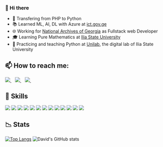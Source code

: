 ### 👋 Hi there 
<!-- - 📚 Learning DataOps -->
- 🏫 Transfering from PHP to Python
- 📚 Learned ML, AI, DL with Azure at [ict.gov.ge](https://ict.gov.ge/trainings/designing-and-implementing-a-microsoft-azure-ai-solution/)
- 🌐 Working for [National Archives of Georgia](https://archive.gov.ge/) as Fullstack web Developer
- 🎓 Learning Pure Mathematics at [Ilia State University](https://iliauni.edu.ge/ge/)
- 🧑 Practicing and teaching Python at [Unilab](https://unilab.iliauni.edu.ge/course-python/), the digital lab of Ilia State University

## 📫 How to reach me:  
 
 <a href="https://www.linkedin.com/in/david-chincharashvili/">
    <img src="https://img.shields.io/badge/linkedin-%230077B5.svg?&style=for-the-badge&logo=linkedin&logoColor=white" />
  </a>&nbsp;&nbsp;
  <a href="davidchincharashvili@gmail.com">
    <img src="https://img.shields.io/badge/Gmail-D14836?style=for-the-badge&logo=gmail&logoColor=white" />        
  </a>&nbsp;&nbsp;
  <a href="https://www.facebook.com/davidchincharashvili">
    <img src="https://img.shields.io/badge/Facebook-%230077B5.svg?style=for-the-badge&logo=facebook&logoColor=white" />        
  </a>&nbsp;&nbsp;


## 🧱 Skills


<p align='left'>
  <img src="https://img.shields.io/badge/PHP-474a8a?style=for-the-badge&logo=PHP&logoColor=white" />
  <img src="https://img.shields.io/badge/Python-3776AB?style=for-the-badge&logo=python&logoColor=white" />
  <img src="https://img.shields.io/badge/HTML-239120?style=for-the-badge&logo=html5&logoColor=white" />
  <img src="https://img.shields.io/badge/CSS3-1572B6?style=for-the-badge&logo=css3&logoColor=white" />
  <img src="https://img.shields.io/badge/JavaScript-F7DF1E?style=for-the-badge&logo=javascript&logoColor=black" />
  <img src="https://img.shields.io/badge/Flask-000000?style=for-the-badge&logo=flask&logoColor=white" />
  <img src="https://img.shields.io/badge/PostgreSQL-316192?style=for-the-badge&logo=postgresql&logoColor=white" />
  <img src="https://img.shields.io/badge/C-00599C?style=for-the-badge&logo=c&logoColor=white" />
 <img src="https://img.shields.io/badge/Vue.js-35495E?style=for-the-badge&logo=vue.js&logoColor=4FC08D" />
 <img src="https://img.shields.io/badge/Bootstrap-563D7C?style=for-the-badge&logo=bootstrap&logoColor=white" />
 <img src="https://img.shields.io/badge/jQuery-0769AD?style=for-the-badge&logo=jquery&logoColor=white" />
 <img src="https://img.shields.io/badge/MySQL-00000F?style=for-the-badge&logo=mysql&logoColor=white" />
 <img src="https://img.shields.io/badge/SQLite-07405E?style=for-the-badge&logo=sqlite&logoColor=white" />
  
</p>


## 📉 Stats 

[![Top Langs](https://github-readme-stats.vercel.app/api/top-langs/?username=davidunilab&hide=php,css,html,blade)](https://github.com/davidunilab/github-readme-stats)
![David's GitHub stats](https://github-readme-stats.vercel.app/api?username=davidunilab&show_icons=true&theme=radical)


